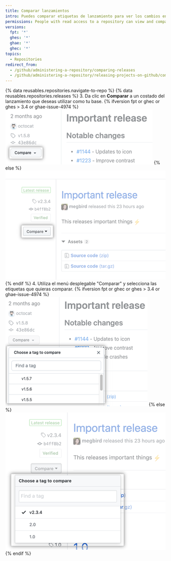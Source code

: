 ```yaml
---
title: Comparar lanzamientos
intro: Puedes comparar etiquetas de lanzamiento para ver los cambios en tu repositorio entre diferentes lanzamientos.
permissions: People with read access to a repository can view and compare releases.
versions:
  fpt: '*'
  ghes: '*'
  ghae: '*'
  ghec: '*'
topics:
  - Repositories
redirect_from:
  - /github/administering-a-repository/comparing-releases
  - /github/administering-a-repository/releasing-projects-on-github/comparing-releases
---
```


{% data reusables.repositories.navigate-to-repo %}
{% data reusables.repositories.releases %}
3. Da clic en **Comparar** a un costado del lanzamiento que deseas utilizar como tu base.
  {% ifversion fpt or ghec or ghes > 3.4 or ghae-issue-4974 %}
  ![Menú de comparación de etiquetas de lanzamiento](/assets/images/help/releases/refreshed-compare-tags.png)
  {% else %}
  ![Menú de comparación de etiquetas de lanzamiento](/assets/images/help/releases/compare-tags-menu.png)
  {% endif %}
4. Utiliza el menú desplegable "Comparar" y selecciona las etiquetas que quieras comparar.
  {% ifversion fpt or ghec or ghes > 3.4 or ghae-issue-4974 %}
  ![Menú de comparación de etiquetas de lanzamiento](/assets/images/help/releases/refreshed-compare-tags-menu-options.png)
  {% else %}
  ![Opciones del menú de comparación de etiquetas de lanzamiento](/assets/images/help/releases/compare-tags-menu-options.png)
  {% endif %}
